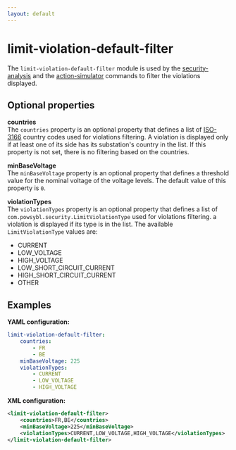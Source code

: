 ```yaml
---
layout: default
---
```


# limit-violation-default-filter
The `limit-violation-default-filter` module is used by the [security-analysis](../itools/security-analysis.md) and the
[action-simulator](../itools/action-simulator.md) commands to filter the violations displayed.

## Optional properties

**countries**  
The `countries` property is an optional property that defines a list of [ISO-3166](https://en.wikipedia.org/wiki/ISO_3166-1) country codes used for violations filtering. A violation is displayed only if at least one of its side has its substation's country in the list. If this property is not set, there is no filtering based on the countries.

**minBaseVoltage**  
The `minBaseVoltage` property is an optional property that defines a threshold value for the nominal voltage of the voltage levels. The default value of this property is `0`.

**violationTypes**  
The `violationTypes` property is an optional property that defines a list of `com.powsybl.security.LimitViolationType` used for violations filtering. a violation is displayed if its type is in the list. The available `LimitViolationType` values are:
- CURRENT
- LOW_VOLTAGE
- HIGH_VOLTAGE
- LOW_SHORT_CIRCUIT_CURRENT
- HIGH_SHORT_CIRCUIT_CURRENT
- OTHER

## Examples

**YAML configuration:**
```yaml
limit-violation-default-filter:
    countries:
        - FR
        - BE
    minBaseVoltage: 225
    violationTypes:
        - CURRENT
        - LOW_VOLTAGE
        - HIGH_VOLTAGE
```

**XML configuration:**
```xml
<limit-violation-default-filter>
    <countries>FR,BE</countries>
    <minBaseVoltage>225</minBaseVoltage>
    <violationTypes>CURRENT,LOW_VOLTAGE,HIGH_VOLTAGE</violationTypes>
</limit-violation-default-filter>
```

